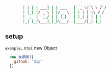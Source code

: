 ```bash
        _   _      _ _         ____  ___   __
        | | | | ___| | | ___   |  _ \/ \ \ / /
        | |_| |/ _ \ | |/ _ \  | | | | |\ V /
        |  _  |  __/ | | (_) | | |_| | | | |  
        |_| |_|\___|_|_|\___/  |____/|_| |_|  
```

## setup
`example`,`.html` new Object
```javascript
  new 女朋友({
    github: 'd1y'
  })
```
